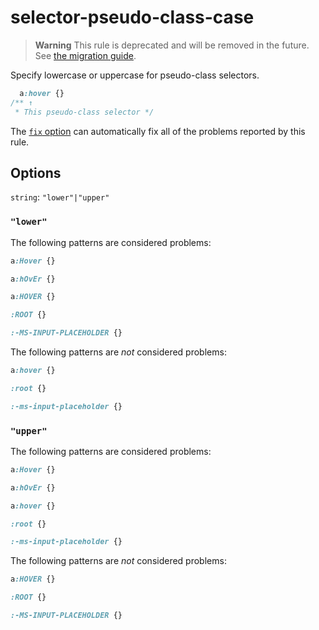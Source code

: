 # selector-pseudo-class-case

> **Warning** This rule is deprecated and will be removed in the future. See [the migration guide](https://github.com/stylelint/stylelint/tree/15.9.0/docsmigration-guideto-15.md).

Specify lowercase or uppercase for pseudo-class selectors.

<!-- prettier-ignore -->
```css
  a:hover {}
/** ↑
 * This pseudo-class selector */
```

The [`fix` option](https://github.com/stylelint/stylelint/tree/15.9.0/docsuser-guideoptions.md#fix) can automatically fix all of the problems reported by this rule.

## Options

`string`: `"lower"|"upper"`

### `"lower"`

The following patterns are considered problems:

<!-- prettier-ignore -->
```css
a:Hover {}
```

<!-- prettier-ignore -->
```css
a:hOvEr {}
```

<!-- prettier-ignore -->
```css
a:HOVER {}
```

<!-- prettier-ignore -->
```css
:ROOT {}
```

<!-- prettier-ignore -->
```css
:-MS-INPUT-PLACEHOLDER {}
```

The following patterns are _not_ considered problems:

<!-- prettier-ignore -->
```css
a:hover {}
```

<!-- prettier-ignore -->
```css
:root {}
```

<!-- prettier-ignore -->
```css
:-ms-input-placeholder {}
```

### `"upper"`

The following patterns are considered problems:

<!-- prettier-ignore -->
```css
a:Hover {}
```

<!-- prettier-ignore -->
```css
a:hOvEr {}
```

<!-- prettier-ignore -->
```css
a:hover {}
```

<!-- prettier-ignore -->
```css
:root {}
```

<!-- prettier-ignore -->
```css
:-ms-input-placeholder {}
```

The following patterns are _not_ considered problems:

<!-- prettier-ignore -->
```css
a:HOVER {}
```

<!-- prettier-ignore -->
```css
:ROOT {}
```

<!-- prettier-ignore -->
```css
:-MS-INPUT-PLACEHOLDER {}
```
